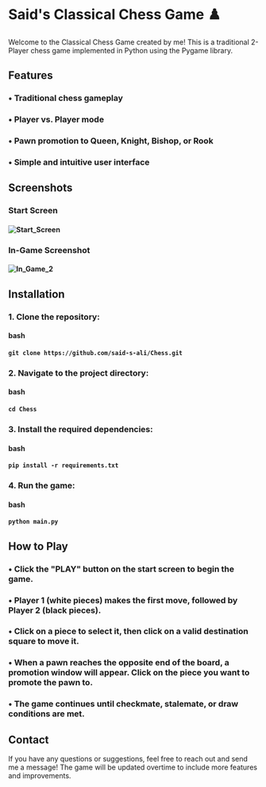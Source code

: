# Said's Classical Chess Game ♟️
Welcome to the Classical Chess Game created by me! This is a traditional 2-Player chess game implemented in Python using the Pygame library.

## Features
### •  Traditional chess gameplay
### •  Player vs. Player mode
### •  Pawn promotion to Queen, Knight, Bishop, or Rook
### •  Simple and intuitive user interface

## Screenshots
### Start Screen
#### ![Start_Screen](https://github.com/said-s-ali/Chess/assets/134849217/2c7fec99-97e9-49a2-858b-5aefdc9c1d79)

### In-Game Screenshot 
#### ![In_Game_2](https://github.com/said-s-ali/Chess/assets/134849217/52b81dd5-2f5f-44a7-8141-5c7ec48b4b0a)


## Installation
### 1. Clone the repository:
  #### bash
  #### `git clone https://github.com/said-s-ali/Chess.git`

### 2. Navigate to the project directory:
#### bash
#### `cd Chess`

### 3. Install the required dependencies:
#### bash
#### `pip install -r requirements.txt`

### 4. Run the game:
#### bash
#### `python main.py`

## How to Play
### •  Click the "PLAY" button on the start screen to begin the game.
### •  Player 1 (white pieces) makes the first move, followed by Player 2 (black pieces).
### •  Click on a piece to select it, then click on a valid destination square to move it.
### •  When a pawn reaches the opposite end of the board, a promotion window will appear. Click on the piece you want to promote the pawn to.
### •  The game continues until checkmate, stalemate, or draw conditions are met.

## Contact
If you have any questions or suggestions, feel free to reach out and send me a message!
The game will be updated overtime to include more features and improvements.

